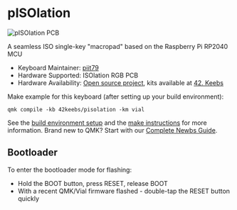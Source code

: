 # pISOlation

![pISOlation PCB]()

A seamless ISO single-key "macropad" based on the Raspberry Pi RP2040 MCU

* Keyboard Maintainer: [piit79](https://github.com/piit79)
* Hardware Supported: ISOlation RGB PCB
* Hardware Availability: [Open source project](https://github.com/piit79/pISOlation), kits available at [42. Keebs]()

Make example for this keyboard (after setting up your build environment):

    qmk compile -kb 42keebs/pisolation -km vial

See the [build environment setup](https://docs.qmk.fm/#/getting_started_build_tools) and the [make instructions](https://docs.qmk.fm/#/getting_started_make_guide) for more information. Brand new to QMK? Start with our [Complete Newbs Guide](https://docs.qmk.fm/#/newbs).

## Bootloader

To enter the bootloader mode for flashing:

* Hold the BOOT button, press RESET, release BOOT
* With a recent QMK/Vial firmware flashed - double-tap the RESET button quickly
